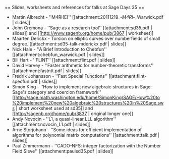 == Slides, worksheets and references for talks at Sage Days 35 ==

 * Martin Albrecht - ''M4RI(E)'' [[attachment:20111219_-_M4RI_-_Warwick.pdf | slides]]
 * John Cremona - ''Sage as a research tool'' [[attachment:sd35.pdf | slides]] and [[http://www.sagenb.org/home/pub/3867 | worksheet]]
 * Maarten Derickx - Torsion on elliptic curves over numberfields of small degree. [[attachment:sd35-talk-mderickx.pdf | slides]]
 * Nick Hale - ''A Brief Introduction to Chebfun'' [[attachment:chebfun_warwick.pdf | slides]]
 * Bill Hart - ''FLINT'' [[attachment:flint.pdf | slides]]
 * David Harvey - ''Faster arithmetic for number-theoretic transforms'' [[attachment:fastntt.pdf | slides]]
 * Fredrik Johansson - ''Fast Special Functions'' [[attachment:flint-specfun.pdf | slides]]
 * Simon King - ''How to implement new algebraic structures in Sage: Sage's category and coercion framework'' [[http://sage.math.washington.edu/home/SimonKing/SAGE/How%20to%20implement%20new%20algebraic%20structures%20in%20Sage.sws | short worksheet used at sd35]] and [[http://sagenb.org/home/pub/3837 | original longer one]]
 * Andy Novocin - ''L1, a quasi-linear LLL algorithm'' [[attachment:novocin_L1.pdf | slides]]
 * Arne Storjohann - ''Some ideas for efficient implementation of algorithms for polynomial matrix computations'' [[attachment:talk.pdf | slides]]
 * Paul Zimmermann - ''CADO-NFS: integer factorization with the Number Field Sieve'' [[attachment:paulsd35.pdf | slides]]
